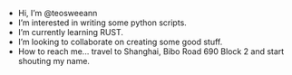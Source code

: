 - Hi, I’m @teosweeann
- I’m interested in writing some python scripts. 
- I’m currently learning RUST. 
- I’m looking to collaborate on creating some good stuff. 
- How to reach me... travel to Shanghai, Bibo Road 690 Block 2 and start shouting my name. 
